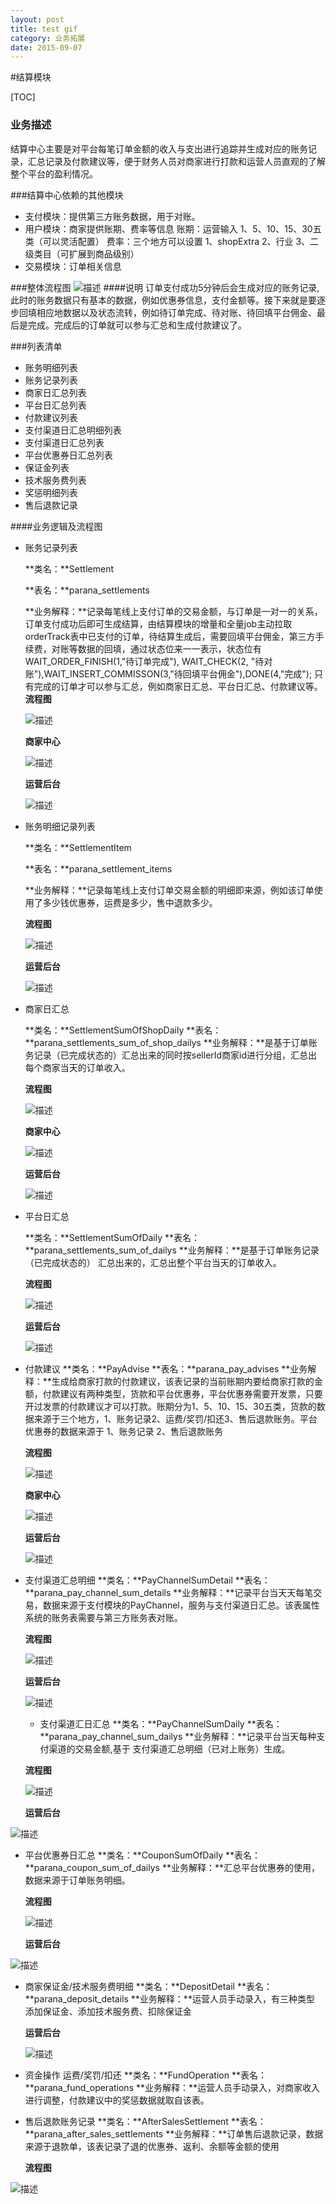 ```yaml
---
layout: post
title: test gif
category: 业务拓展 
date: 2015-09-07
---
```


#结算模块

[TOC]

### 业务描述
结算中心主要是对平台每笔订单金额的收入与支出进行追踪并生成对应的账务记录，汇总记录及付款建议等，便于财务人员对商家进行打款和运营人员直观的了解整个平台的盈利情况。


###结算中心依赖的其他模块
+ 支付模块：提供第三方账务数据，用于对账。
+ 用户模块：商家提供账期、费率等信息
   账期：运营输入 1、5、10、15、30五类（可以灵活配置）
   费率：三个地方可以设置 1、shopExtra 2、行业 3、二级类目（可扩展到商品级别）
+ 交易模块：订单相关信息


###整体流程图
![描述](http://7u2myi.com1.z0.glb.clouddn.com/结算模块整体流程图.png)
####说明
订单支付成功5分钟后会生成对应的账务记录,此时的账务数据只有基本的数据，例如优惠券信息，支付金额等。接下来就是要逐步回填相应地数据以及状态流转，例如待订单完成、待对账、待回填平台佣金、最后是完成。完成后的订单就可以参与汇总和生成付款建议了。

<!-- more -->

###列表清单
* 账务明细列表
* 账务记录列表
* 商家日汇总列表
* 平台日汇总列表
* 付款建议列表
* 支付渠道日汇总明细列表
* 支付渠道日汇总列表
* 平台优惠券日汇总列表
* 保证金列表
* 技术服务费列表
* 奖惩明细列表
* 售后退款记录

####业务逻辑及流程图

* 账务记录列表

	**类名：**Settlement
	
	**表名：**parana_settlements
	
	**业务解释：**记录每笔线上支付订单的交易金额，与订单是一对一的关系，订单支付成功后即可生成结算，由结算模块的增量和全量job主动拉取orderTrack表中已支付的订单，待结算生成后，需要回填平台佣金，第三方手续费，对账等数据的回填，通过状态位来一一表示，状态位有WAIT_ORDER_FINISH(1,"待订单完成"), WAIT_CHECK(2, "待对账"),WAIT_INSERT_COMMISSON(3,"待回填平台佣金"),DONE(4,"完成"); 只有完成的订单才可以参与汇总，例如商家日汇总、平台日汇总、付款建议等。
	**流程图**

	![描述](http://7u2myi.com1.z0.glb.clouddn.com/账务记录流程图.png)
	
	**商家中心**
	
	![描述](http://7u2myi.com1.z0.glb.clouddn.com/商家中心账务记录.png)
	
	**运营后台**
	
	![描述](http://7u2myi.com1.z0.glb.clouddn.com/运营后台账务记录.png)

* 账务明细记录列表

	**类名：**SettlementItem

   **表名：**parana_settlement_items
   
	**业务解释：**记录每笔线上支付订单交易金额的明细即来源，例如该订单使用了多少钱优惠券，运费是多少，售中退款多少。
	
	**流程图**
	
	![描述](http://7u2myi.com1.z0.glb.clouddn.com/账务明细流程图.png)
	
	**运营后台**
	
	![描述](http://7u2myi.com1.z0.glb.clouddn.com/账务明细.png)

+ 商家日汇总

	**类名：**SettlementSumOfShopDaily
	**表名：**parana_settlements_sum_of_shop_dailys
	**业务解释：**是基于订单账务记录（已完成状态的）汇总出来的同时按sellerId商家id进行分组，汇总出每个商家当天的订单收入。
	
	**流程图**
	
	![描述](http://7u2myi.com1.z0.glb.clouddn.com/商家日汇总流程图.png)
		
	**商家中心**
	
	![描述](http://7u2myi.com1.z0.glb.clouddn.com/商家日汇总.png)
	
	**运营后台**
	
	![描述](http://7u2myi.com1.z0.glb.clouddn.com/运营后台商家日汇总.png)
	
+ 平台日汇总

	**类名：**SettlementSumOfDaily
	**表名：**parana_settlements_sum_of_dailys
	**业务解释：**是基于订单账务记录（已完成状态的） 汇总出来的，汇总出整个平台当天的订单收入。
	
	**流程图**
	
	![描述](http://7u2myi.com1.z0.glb.clouddn.com/平台日汇总流程图.png)
	
	**运营后台**
	
	![描述](http://7u2myi.com1.z0.glb.clouddn.com/平台日汇总.png)

+ 付款建议
	**类名：**PayAdvise
	**表名：**parana_pay_advises
	**业务解释：**生成给商家打款的付款建议，该表记录的当前账期内要给商家打款的金额，付款建议有两种类型，货款和平台优惠券，平台优惠券需要开发票，只要开过发票的付款建议才可以打款。账期分为1、5、10、15、30五类，货款的数据来源于三个地方，1、账务记录2、运费/奖罚/扣还3、售后退款账务。平台优惠券的数据来源于 1、账务记录 2、售后退款账务
	
	**流程图**
	
	![描述](http://7u2myi.com1.z0.glb.clouddn.com/付款建议流程图.png)
	
	**商家中心**
	
	![描述](http://7u2myi.com1.z0.glb.clouddn.com/商家中心付款建议.png)
	
	**运营后台**
	
	![描述](http://7u2myi.com1.z0.glb.clouddn.com/运营后台付款建议.png)

+ 支付渠道汇总明细
	**类名：**PayChannelSumDetail
	**表名：**parana_pay_channel_sum_details
	**业务解释：**记录平台当天天每笔交易，数据来源于支付模块的PayChannel，服务与支付渠道日汇总。该表属性系统的账务表需要与第三方账务表对账。
	
	**流程图**
	
	![描述](http://7u2myi.com1.z0.glb.clouddn.com/支付渠道汇总明细流程图.png)
	
	**运营后台**
	
	![描述](http://7u2myi.com1.z0.glb.clouddn.com/支付渠道日汇总明细.png)
	
	+ 支付渠道汇日汇总
	**类名：**PayChannelSumDaily
	**表名：**parana_pay_channel_sum_dailys
   **业务解释：**记录平台当天每种支付渠道的交易金额,基于 支付渠道汇总明细（已对上账务）生成。
   
   	**流程图**
   	
	![描述](http://7u2myi.com1.z0.glb.clouddn.com/支付渠道日汇总流程图.png)
	
	**运营后台**
	
![描述](http://7u2myi.com1.z0.glb.clouddn.com/支付渠道日汇总.png)

+ 平台优惠券日汇总
	**类名：**CouponSumOfDaily
	**表名：**parana_coupon_sum_of_dailys
	**业务解释：**汇总平台优惠券的使用，数据来源于订单账务明细。
	
	**流程图**
	
	![描述](http://7u2myi.com1.z0.glb.clouddn.com/平台优惠券日汇总流程图.png)
	
	**运营后台**
	
![描述](http://7u2myi.com1.z0.glb.clouddn.com/平台优惠券日汇总.png)

+ 商家保证金/技术服务费明细
	**类名：**DepositDetail
	**表名：**parana_deposit_details
	**业务解释：**运营人员手动录入，有三种类型 添加保证金、添加技术服务费、扣除保证金
	
	**运营后台**
	
	![描述](http://7u2myi.com1.z0.glb.clouddn.com/保证金技术服务费.png)
	
+ 资金操作 运费/奖罚/扣还
	**类名：**FundOperation
	**表名：**parana_fund_operations
	**业务解释：**运营人员手动录入，对商家收入进行调整，付款建议中的奖惩数据就取自该表。


+ 售后退款账务记录
	**类名：**AfterSalesSettlement
	**表名：**parana_after_sales_settlements
   **业务解释：**订单售后退款记录，数据来源于退款单，该表记录了退的优惠券、返利、余额等金额的使用
   
	**流程图**
	
![描述](http://7u2myi.com1.z0.glb.clouddn.com/售后账务流程图.png)
